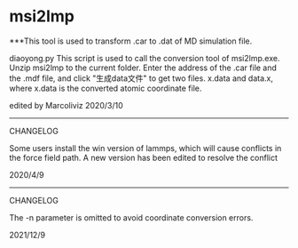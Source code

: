 # msi2lmp
***This tool is used to transform .car to .dat of MD simulation file.



diaoyong.py
This script is used to call the conversion tool of msi2lmp.exe. 
Unzip msi2lmp to the current folder.
Enter the address of the .car file and the .mdf file, and click "生成data文件" 
to get two files. x.data and data.x, where x.data is the converted atomic coordinate file.
 
edited by Marcoliviz
2020/3/10

-------------------------------------------------------------------------------------
CHANGELOG
 
Some users install the win version of lammps, which will cause conflicts in the force 
field path. A new version has been edited to resolve the conflict
 
2020/4/9
 
-------------------------------------------------------------------------------------
CHANGELOG
 
The -n parameter is omitted to avoid coordinate conversion errors.
 
2021/12/9
